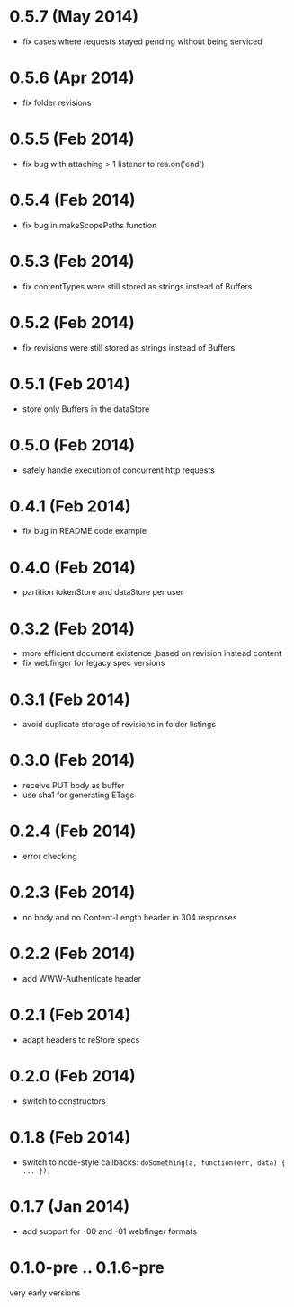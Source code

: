 # 0.5.7 (May 2014)
* fix cases where requests stayed pending without being serviced

# 0.5.6 (Apr 2014)
* fix folder revisions

# 0.5.5 (Feb 2014)
* fix bug with attaching > 1 listener to res.on('end')

# 0.5.4 (Feb 2014)
* fix bug in makeScopePaths function

# 0.5.3 (Feb 2014)
* fix contentTypes were still stored as strings instead of Buffers

# 0.5.2 (Feb 2014)
* fix revisions were still stored as strings instead of Buffers

# 0.5.1 (Feb 2014)
* store only Buffers in the dataStore

# 0.5.0 (Feb 2014)
* safely handle execution of concurrent http requests

# 0.4.1 (Feb 2014)
* fix bug in README code example

# 0.4.0 (Feb 2014)
* partition tokenStore and dataStore per user

# 0.3.2 (Feb 2014)
* more efficient document existence ,based on revision instead content
* fix webfinger for legacy spec versions

# 0.3.1 (Feb 2014)
* avoid duplicate storage of revisions in folder listings

# 0.3.0 (Feb 2014)
* receive PUT body as buffer
* use sha1 for generating ETags

# 0.2.4 (Feb 2014)
* error checking

# 0.2.3 (Feb 2014)
* no body and no Content-Length header in 304 responses

# 0.2.2 (Feb 2014)
* add WWW-Authenticate header

# 0.2.1 (Feb 2014)
* adapt headers to reStore specs

# 0.2.0 (Feb 2014)
* switch to constructors`

# 0.1.8 (Feb 2014)
* switch to node-style callbacks: `doSomething(a, function(err, data) { ... });`

# 0.1.7 (Jan 2014)
* add support for -00 and -01 webfinger formats

# 0.1.0-pre .. 0.1.6-pre
very early versions

